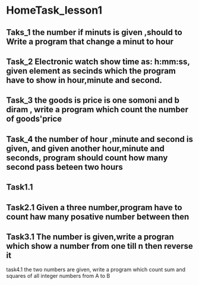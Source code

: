 # HomeTask_lesson1
## Taks_1  the number if minuts is given ,should to Write a program that change a   minut  to hour
 
 ## Task_2  Electronic watch show time as: h:mm:ss, given element as secinds which the program have to show in hour,minute and second.
 ## Task_3  the goods is price is one somoni and b diram , write a program which count the number of goods'price
 ## Task_4 the number of hour ,minute and second is given, and given another hour,minute and seconds, program should count how many second pass beteen two hours
  ## Task1.1
 ## Task2.1 Given a three number,program have to count haw many posative number between then
 ## Task3.1 The number is given,write a progran which show a number from one till n then reverse it
task4.1 the  two numbers are given, write a program which count sum and squares of all integer numbers from A to B
